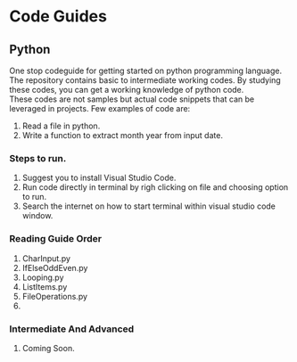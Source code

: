 
# Code Guides
## Python
One stop codeguide for getting started on python programming language.  
The repository contains basic to intermediate working codes.
By studying these codes, you can get a working knowledge of python code.  
These codes are not samples but actual code snippets that can be leveraged in projects.
Few examples of code are:  
1. Read a file in python.
2. Write a function to extract month year from input date.

### Steps to run.
1. Suggest you to install Visual Studio Code.
2. Run code directly in terminal by righ clicking on file and choosing option to run.
3. Search the internet on how to start terminal within visual studio code window.

### Reading Guide Order
1. CharInput.py
2. IfElseOddEven.py
3. Looping.py
4. ListItems.py
5. FileOperations.py
6. 

### Intermediate And Advanced
1. Coming Soon.
